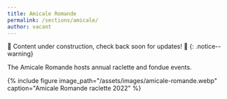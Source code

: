 ```yaml
---
title: Amicale Romande
permalink: /sections/amicale/
author: vacant
---
```


:construction: Content under construction, check back soon for updates!
:construction:
{: .notice--warning}

The Amicale Romande hosts annual raclette and fondue events.

{% include figure image_path="/assets/images/amicale-romande.webp"
caption="Amicale Romande raclette 2022" %}
